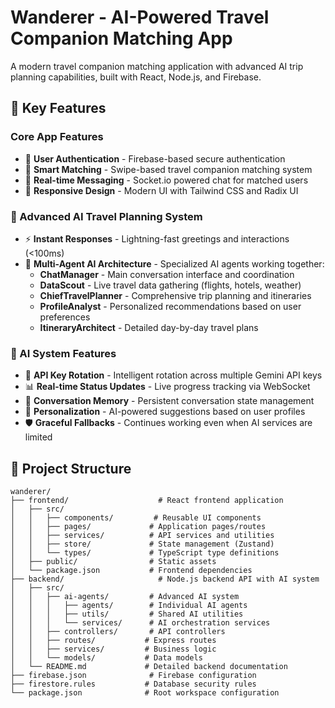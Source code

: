 # Wanderer - AI-Powered Travel Companion Matching App

A modern travel companion matching application with advanced AI trip planning capabilities, built with React, Node.js, and Firebase.

## 🌟 Key Features

### Core App Features
- 🔐 **User Authentication** - Firebase-based secure authentication
- 🎯 **Smart Matching** - Swipe-based travel companion matching system
- 💬 **Real-time Messaging** - Socket.io powered chat for matched users
- 📱 **Responsive Design** - Modern UI with Tailwind CSS and Radix UI

### 🤖 Advanced AI Travel Planning System
- ⚡ **Instant Responses** - Lightning-fast greetings and interactions (<100ms)
- 🧠 **Multi-Agent AI Architecture** - Specialized AI agents working together:
  - **ChatManager** - Main conversation interface and coordination
  - **DataScout** - Live travel data gathering (flights, hotels, weather)
  - **ChiefTravelPlanner** - Comprehensive trip planning and itineraries
  - **ProfileAnalyst** - Personalized recommendations based on user preferences
  - **ItineraryArchitect** - Detailed day-by-day travel plans

### 🔧 AI System Features
- 🔄 **API Key Rotation** - Intelligent rotation across multiple Gemini API keys
- 📊 **Real-time Status Updates** - Live progress tracking via WebSocket
- 💾 **Conversation Memory** - Persistent conversation state management
- 🎯 **Personalization** - AI-powered suggestions based on user profiles
- 🛡️ **Graceful Fallbacks** - Continues working even when AI services are limited

## 📁 Project Structure

```
wanderer/
├── frontend/                    # React frontend application
│   ├── src/
│   │   ├── components/         # Reusable UI components
│   │   ├── pages/             # Application pages/routes
│   │   ├── services/          # API services and utilities
│   │   ├── store/             # State management (Zustand)
│   │   └── types/             # TypeScript type definitions
│   ├── public/                # Static assets
│   └── package.json           # Frontend dependencies
├── backend/                     # Node.js backend API with AI system
│   ├── src/
│   │   ├── ai-agents/         # Advanced AI system
│   │   │   ├── agents/        # Individual AI agents
│   │   │   ├── utils/         # Shared AI utilities
│   │   │   └── services/      # AI orchestration services
│   │   ├── controllers/       # API controllers
│   │   ├── routes/           # Express routes
│   │   ├── services/         # Business logic
│   │   └── models/           # Data models
│   └── README.md             # Detailed backend documentation
├── firebase.json              # Firebase configuration
├── firestore.rules           # Database security rules
└── package.json              # Root workspace configuration
```


